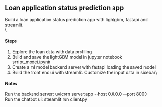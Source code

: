 ## Loan application status prediction app
Build a loan application status prediction app with lightgbm, fastapi and streamlit.\
\
#### Steps
1. Explore the loan data with data profiling
2. Build and save the lightGBM model in jupyter notebook script_model.ipynb
3. Create a ml model backend server with fastapi loading the saved model
4. Build the front end ui with streamlit. Customize the input data in sidebar\


#### Notes
Run the backend server: uvicorn server:app --host 0.0.0.0 --port 8000\
Run the chatbot ui: streamlit run client.py

